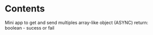 # Contents

Mini app to get and send multiples array-like object (ASYNC)
return: boolean - sucess or fail
